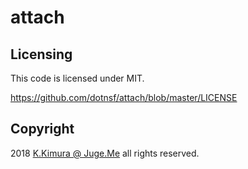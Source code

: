 # attach


## Licensing

This code is licensed under MIT.

https://github.com/dotnsf/attach/blob/master/LICENSE


## Copyright

2018 [K.Kimura @ Juge.Me](https://github.com/dotnsf) all rights reserved.
